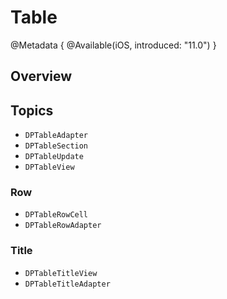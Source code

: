 # Table

@Metadata {
    @Available(iOS, introduced: "11.0")
}

## Overview

## Topics

- ``DPTableAdapter``
- ``DPTableSection``
- ``DPTableUpdate``
- ``DPTableView``

### Row

- ``DPTableRowCell``
- ``DPTableRowAdapter``

### Title

- ``DPTableTitleView``
- ``DPTableTitleAdapter``

